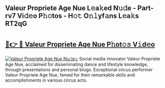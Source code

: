 ## Valeur Propriete Age Nue L𝚎a𝚔ed N𝚞𝚍e - Part-rv7 Vi𝚍𝚎o P𝚑𝚘tos - H𝚘𝚝 O𝚗𝚕yf𝚊ns L𝚎a𝚔s RT2qG

# <h2><a href="http://kfewow6.oniu.top/?m=Valeur+Propriete+Age+Nue">🔗👉 🔴 Valeur Propriete Age Nue P𝚑ot𝚘𝚜 V𝚒d𝚎o</a></h2>

[![Valeur Propriete Age Nue Nu𝚍e𝚜](https://i.imgur.com/0qMVB7G.gif)](http://kfewow6.oniu.top/?m=Valeur+Propriete+Age+Nue)
Social media innovator Valeur Propriete Age Nue, acclaimed for disseminating dance and lifestyle knowledge, through presentations and personal blogs. Exceptional circus performer Valeur Propriete Age Nue, famed for their remarkable skills and accomplishments in various circus acts.  
